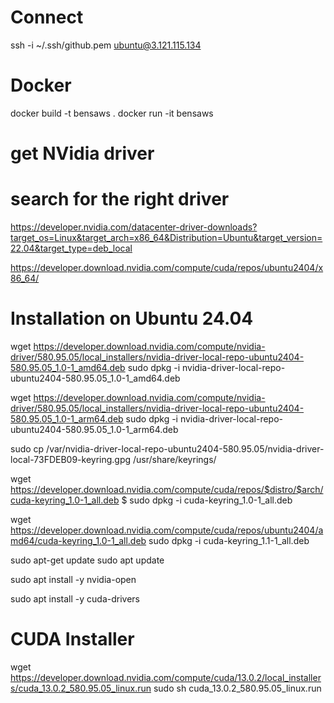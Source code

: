 
# Connect 

ssh -i ~/.ssh/github.pem ubuntu@3.121.115.134

# Docker

docker build -t bensaws .
docker run -it bensaws

# get NVidia driver

# search for the right driver
https://developer.nvidia.com/datacenter-driver-downloads?target_os=Linux&target_arch=x86_64&Distribution=Ubuntu&target_version=22.04&target_type=deb_local


https://developer.download.nvidia.com/compute/cuda/repos/ubuntu2404/x86_64/




# Installation on Ubuntu 24.04

wget https://developer.download.nvidia.com/compute/nvidia-driver/580.95.05/local_installers/nvidia-driver-local-repo-ubuntu2404-580.95.05_1.0-1_amd64.deb
sudo dpkg -i nvidia-driver-local-repo-ubuntu2404-580.95.05_1.0-1_amd64.deb

wget https://developer.download.nvidia.com/compute/nvidia-driver/580.95.05/local_installers/nvidia-driver-local-repo-ubuntu2404-580.95.05_1.0-1_arm64.deb
sudo dpkg -i nvidia-driver-local-repo-ubuntu2404-580.95.05_1.0-1_arm64.deb

sudo cp /var/nvidia-driver-local-repo-ubuntu2404-580.95.05/nvidia-driver-local-73FDEB09-keyring.gpg /usr/share/keyrings/

wget https://developer.download.nvidia.com/compute/cuda/repos/$distro/$arch/cuda-keyring_1.0-1_all.deb
$ sudo dpkg -i cuda-keyring_1.0-1_all.deb


wget https://developer.download.nvidia.com/compute/cuda/repos/ubuntu2404/amd64/cuda-keyring_1.0-1_all.deb
sudo dpkg -i cuda-keyring_1.1-1_all.deb


sudo apt-get update
sudo apt update

sudo apt install -y nvidia-open

sudo apt install -y cuda-drivers

# CUDA Installer
wget https://developer.download.nvidia.com/compute/cuda/13.0.2/local_installers/cuda_13.0.2_580.95.05_linux.run
sudo sh cuda_13.0.2_580.95.05_linux.run